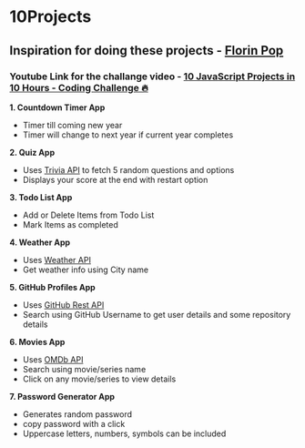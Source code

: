 # 10Projects

## Inspiration for doing these projects - [Florin Pop](https://github.com/florinpop17)
### Youtube Link for the challange video - [10 JavaScript Projects in 10 Hours - Coding Challenge 🔥](https://www.youtube.com/watch?v=dtKciwk_si4&t=20430s)

<strong>1. Countdown Timer App</strong>
  - Timer till coming new year
  - Timer will change to next year if current year completes
  
<strong>2. Quiz App</strong>
  - Uses [Trivia API](https://opentdb.com/api_config.php) to fetch 5 random questions and options
  - Displays your score at the end with restart option

<strong>3. Todo List App</strong>
  - Add or Delete Items from Todo List
  - Mark Items as completed

<strong>4. Weather App</strong>
  - Uses [Weather API](https://api.openweathermap.org)
  - Get weather info using City name

<strong>5. GitHub Profiles App</strong>
  - Uses [GitHub Rest API](https://developer.github.com/v3/)
  - Search using GitHub Username to get user details and some repository details

  <strong>6. Movies App</strong>
  - Uses [OMDb API](http://www.omdbapi.com/)
  - Search using movie/series name
  - Click on any movie/series to view details

  <strong>7. Password Generator App</strong>
  - Generates random password
  - copy password with a click
  - Uppercase letters, numbers, symbols can be included